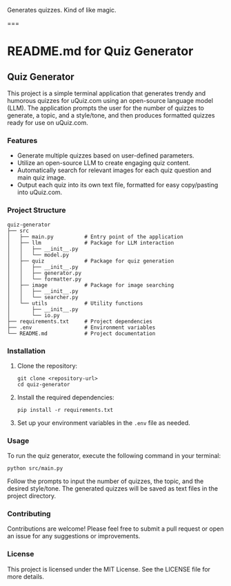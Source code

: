 Generates quizzes. Kind of like magic.

===

# README.md for Quiz Generator

## Quiz Generator

This project is a simple terminal application that generates trendy and humorous quizzes for uQuiz.com using an open-source language model (LLM). The application prompts the user for the number of quizzes to generate, a topic, and a style/tone, and then produces formatted quizzes ready for use on uQuiz.com.

### Features

- Generate multiple quizzes based on user-defined parameters.
- Utilize an open-source LLM to create engaging quiz content.
- Automatically search for relevant images for each quiz question and main quiz image.
- Output each quiz into its own text file, formatted for easy copy/pasting into uQuiz.com.

### Project Structure

```
quiz-generator
├── src
│   ├── main.py          # Entry point of the application
│   ├── llm              # Package for LLM interaction
│   │   ├── __init__.py
│   │   └── model.py
│   ├── quiz             # Package for quiz generation
│   │   ├── __init__.py
│   │   ├── generator.py
│   │   └── formatter.py
│   ├── image            # Package for image searching
│   │   ├── __init__.py
│   │   └── searcher.py
│   └── utils            # Utility functions
│       ├── __init__.py
│       └── io.py
├── requirements.txt     # Project dependencies
├── .env                 # Environment variables
└── README.md            # Project documentation
```

### Installation

1. Clone the repository:
   ```
   git clone <repository-url>
   cd quiz-generator
   ```

2. Install the required dependencies:
   ```
   pip install -r requirements.txt
   ```

3. Set up your environment variables in the `.env` file as needed.

### Usage

To run the quiz generator, execute the following command in your terminal:
```
python src/main.py
```

Follow the prompts to input the number of quizzes, the topic, and the desired style/tone. The generated quizzes will be saved as text files in the project directory.

### Contributing

Contributions are welcome! Please feel free to submit a pull request or open an issue for any suggestions or improvements.

### License

This project is licensed under the MIT License. See the LICENSE file for more details.